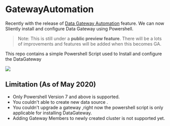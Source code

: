 # GatewayAutomation

Recently with the release of [Data Gateway Automation](https://powerbi.microsoft.com/en-us/blog/announcing-automation-of-data-gateway-installationpublic-preview/) feature. We can now Sliently install and configure Data Gateway using Powershell.

> Note: This is still under a **public preview feature**. There will be a lots of improvements and features will be added when this becomes GA.

This repo contains a simple Powershell Script used to Install and configure the DataGateway

![](https://powerbiblogscdn.azureedge.net/wp-content/uploads/2020/05/SilentInstall-1024x254.png)





## Limitation (As of May 2020)

- Only Powershell Version 7 and above is supported.
- You couldn't able to create new data source .
- You couldn't upgrade a gateway ,right now the powershell script is only applicable for installing DataGateway.
- Adding Gateway Members to newly created cluster is not supported yet.
